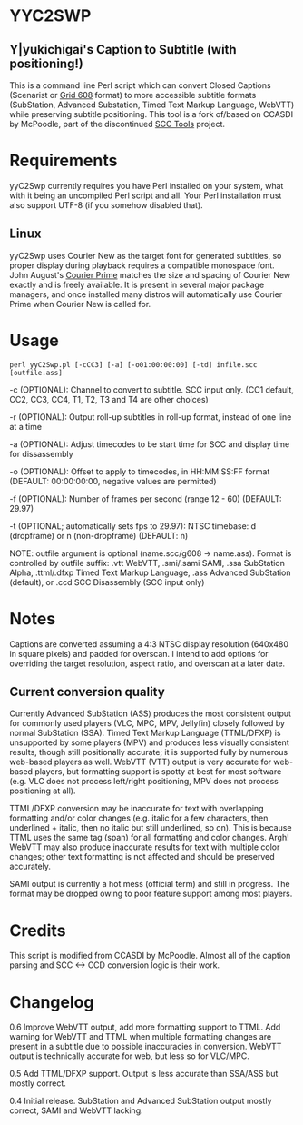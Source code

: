# YYC2SWP 
## Y|yukichigai's Caption to Subtitle (with positioning!)

This is a command line Perl script which can convert Closed Captions (Scenarist or [Grid 608](https://github.com/CCExtractor/ccextractor/blob/master/docs/G608.TXT) format) to more accessible subtitle formats (SubStation, Advanced Substation, Timed Text Markup Language, WebVTT) while preserving subtitle positioning. This tool is a fork of/based on CCASDI by McPoodle, part of the discontinued [SCC Tools](http://www.theneitherworld.com/mcpoodle/SCC_TOOLS/DOCS/SCC_TOOLS.HTML) project.

# Requirements

yyC2Swp currently requires you have Perl installed on your system, what with it being an uncompiled Perl script and all. Your Perl installation must also support UTF-8 (if you somehow disabled that).

## Linux

yyC2Swp uses Courier New as the target font for generated subtitles, so proper display during playback requires a compatible monospace font. John August's [Courier Prime](https://johnaugust.com/2013/introducing-courier-prime) matches the size and spacing of Courier New exactly and is freely available. It is present in several major package managers, and once installed many distros will automatically use Courier Prime when Courier New is called for.

# Usage

```
perl yyC2Swp.pl [-cCC3] [-a] [-o01:00:00:00] [-td] infile.scc [outfile.ass]
```
-c (OPTIONAL): Channel to convert to subtitle. SCC input only. (CC1 default, CC2, CC3, CC4, T1, T2, T3 and T4 are other choices)

-r (OPTIONAL): Output roll-up subtitles in roll-up format, instead of one line at a time

-a (OPTIONAL): Adjust timecodes to be start time for SCC and display time for dissassembly

-o (OPTIONAL): Offset to apply to timecodes, in HH:MM:SS:FF format (DEFAULT: 00:00:00:00, negative values are permitted)

-f (OPTIONAL): Number of frames per second (range 12 - 60) (DEFAULT: 29.97)

-t (OPTIONAL; automatically sets fps to 29.97): NTSC timebase: d (dropframe) or n (non-dropframe) (DEFAULT: n)

NOTE: outfile argument is optional (name.scc/g608 -> name.ass). Format is controlled by outfile suffix: .vtt WebVTT, .smi/.sami SAMI, .ssa SubStation Alpha, .ttml/.dfxp Timed Text Markup Language, .ass Advanced SubStation (default), or .ccd SCC Disassembly (SCC input only)

# Notes
Captions are converted assuming a 4:3 NTSC display resolution (640x480 in square pixels) and padded for overscan. I intend to add options for overriding the target resolution, aspect ratio, and overscan at a later date.

## Current conversion quality
Currently Advanced SubStation (ASS) produces the most consistent output for commonly used players (VLC, MPC, MPV, Jellyfin) closely followed by normal SubStation (SSA). Timed Text Markup Language (TTML/DFXP) is unsupported by some players (MPV) and produces less visually consistent results, though still positionally accurate; it is supported fully by numerous web-based players as well. WebVTT (VTT) output is very accurate for web-based players, but formatting support is spotty at best for most software (e.g. VLC does not process left/right positioning, MPV does not process positioning at all).

TTML/DFXP conversion may be inaccurate for text with overlapping formatting and/or color changes (e.g. italic for a few characters, then underlined + italic, then no italic but still underlined, so on). This is because TTML uses the same tag (span) for all formatting and color changes. Argh! WebVTT may also produce inaccurate results for text with multiple color changes; other text formatting is not affected and should be preserved accurately.

SAMI output is currently a hot mess (official term) and still in progress. The format may be dropped owing to poor feature support among most players.

# Credits
This script is modified from CCASDI by McPoodle. Almost all of the caption parsing and SCC <-> CCD conversion logic is their work.

# Changelog

0.6 Improve WebVTT output, add more formatting support to TTML. Add warning for WebVTT and TTML when multiple formatting changes are present in a subtitle due to possible inaccuracies in conversion. WebVTT output is technically accurate for web, but less so for VLC/MPC.

0.5 Add TTML/DFXP support. Output is less accurate than SSA/ASS but mostly correct.

0.4 Initial release. SubStation and Advanced SubStation output mostly correct, SAMI and WebVTT lacking.

